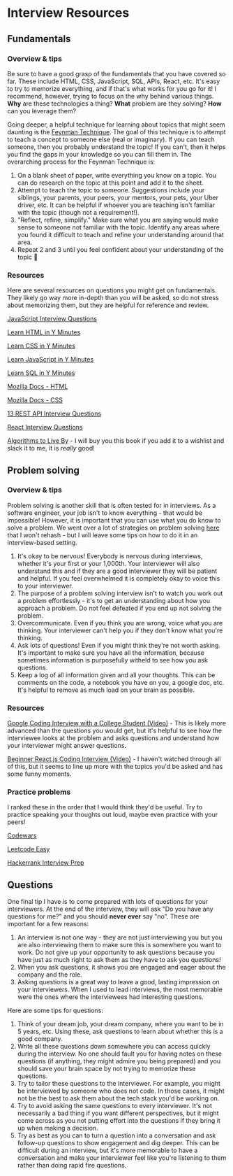 # Interview Resources

## Fundamentals

### Overview & tips

Be sure to have a good grasp of the fundamentals that you have covered so far. These include HTML, CSS, JavaScript, SQL, APIs, React, etc. It's easy to try to memorize everything, and if that's what works for you go for it! I recommend, however, trying to focus on the why behind various things. **Why** are these technologies a thing? **What** problem are they solving? **How** can you leverage them?

Going deeper, a helpful technique for learning about topics that might seem daunting is the [Feynman Technique](https://fs.blog/feynman-technique/). The goal of this technique is to attempt to teach a concept to someone else (real or imaginary). If you can teach someone, then you probably understand the topic! If you can't, then it helps you find the gaps in your knowledge so you can fill them in. The overarching process for the Feynman Technique is:

1. On a blank sheet of paper, write everything you know on a topic. You can do research on the topic at this point and add it to the sheet.
2. Attempt to teach the topic to someone. Suggestions include your siblings, your parents, your peers, your mentors, your pets, your Uber driver, etc. It can be helpful if whoever you are teaching isn't familiar with the topic (though not a requirement!).
3. "Reflect, refine, simplify." Make sure what you are saying would make sense to someone not familiar with the topic. Identify any areas where you found it difficult to teach and refine your understanding around that area.
4. Repeat 2 and 3 until you feel confident about your understanding of the topic 🧠

### Resources
Here are several resources on questions you might get on fundamentals. They likely go way more in-depth than you will be asked, so do not stress about memorizing them, but they are helpful for reference and review.

[JavaScript Interview Questions](https://github.com/sudheerj/javascript-interview-questions)

[Learn HTML in Y Minutes](https://learnxinyminutes.com/docs/html/)

[Learn CSS in Y Minutes](https://learnxinyminutes.com/docs/css/)

[Learn JavaScript in Y Minutes](https://learnxinyminutes.com/docs/javascript/)

[Learn SQL in Y Minutes](https://learnxinyminutes.com/docs/sql/)

[Mozilla Docs - HTML](https://developer.mozilla.org/en-US/docs/Web/HTML)

[Mozilla Docs - CSS](https://developer.mozilla.org/en-US/docs/Web/CSS)

[13 REST API Interview Questions](https://www.educative.io/blog/rest-api-interview-questions)

[React Interview Questions](https://github.com/sudheerj/reactjs-interview-questions)

[Algorithms to Live By](https://www.amazon.com/Algorithms-Live-Computer-Science-Decisions/dp/1627790365) - I will buy you this book if you add it to a wishlist and slack it to me, it is _really_ good!

## Problem solving

### Overview & tips

Problem solving is another skill that is often tested for in interviews. As a software engineer, your job isn't to know everything - that would be impossible! However, it is important that you can use what you do know to solve a problem. We went over a lot of strategies on problem solving [here](https://github.com/bethanyj28/r2h-resources/tree/main/problem_solving) that I won't rehash - but I will leave some tips on how to do it in an interview-based setting.

1. It's okay to be nervous! Everybody is nervous during interviews, whether it's your first or your 1,000th. Your interviewer will also understand this and if they are a good interviewer they will be patient and helpful. If you feel overwhelmed it is completely okay to voice this to your interviewer.
2. The purpose of a problem solving interview isn't to watch you work out a problem effortlessly - it's to get an understanding about how you approach a problem. Do not feel defeated if you end up not solving the problem.
3. Overcommunicate. Even if you think you are wrong, voice what you are thinking. Your interviewer can't help you if they don't know what you're thinking.
4. Ask lots of questions! Even if you might think they're not worth asking. It's important to make sure you have all the information, because sometimes information is purposefully witheld to see how you ask questions.
5. Keep a log of all information given and all your thoughts. This can be comments on the code, a notebook you have on you, a google doc, etc. It's helpful to remove as much load on your brain as possible.

### Resources
[Google Coding Interview with a College Student (Video)](https://www.youtube.com/watch?v=3Q_oYDQ2whs) - This is likely more advanced than the questions you would get, but it's helpful to see how the interviewee looks at the problem and asks questions and understand how your interviewer might answer questions.

[Beginner React.js Coding Interview (Video)](https://www.youtube.com/watch?v=gnkrDse9QKc) - I haven't watched through all of this, but it seems to line up more with the topics you'd be asked and has some funny moments.

### Practice problems
I ranked these in the order that I would think they'd be useful. Try to practice speaking your thoughts out loud, maybe even practice with your peers!

[Codewars](https://www.codewars.com/collections/javascript-basics-2)

[Leetcode Easy](https://leetcode.com/problemset/all/?difficulty=EASY&page=1&sorting=W3sic29ydE9yZGVyIjoiREVTQ0VORElORyIsIm9yZGVyQnkiOiJBQ19SQVRFIn1d)

[Hackerrank Interview Prep](https://www.hackerrank.com/interview/interview-preparation-kit)

## Questions

One final tip I have is to come prepared with lots of questions for your interviewers. At the end of the interview, they will ask "Do you have any questions for me?" and you should **never ever** say "no". These are important for a few reasons:

1. An interview is not one way - they are not just interviewing you but you are also interviewing them to make sure this is somewhere you want to work. Do not give up your opportunity to ask questions because you have just as much right to ask them as they have to ask you questions!
2. When you ask questions, it shows you are engaged and eager about the company and the role.
3. Asking questions is a great way to leave a good, lasting impression on your interviewers. When I used to lead interviews, the most memorable were the ones where the interviewees had interesting questions.

Here are some tips for questions:
1. Think of your dream job, your dream company, where you want to be in 5 years, etc. Using these, ask questions to learn about whether this is a good company.
2. Write all these questions down somewhere you can access quickly during the interview. No one should fault you for having notes on these questions (if anything, they might admire you being prepared) and you should save your brain space by not trying to memorize these questions.
3. Try to tailor these questions to the interviewer. For example, you might be interviewed by someone who does not code. In those cases, it might not be the best to ask them about the tech stack you'd be working on.
4. Try to avoid asking the same questions to every interviewer. It's not necessarily a bad thing if you want different perspectives, but it might come across as you not putting effort into the questions if they bring it up when making a decision.
5. Try as best as you can to turn a question into a conversation and ask follow-up questions to show engagement and dig deeper. This can be difficult during an interview, but it's more memorable to have a conversation and make your interviewer feel like you're listening to them rather than doing rapid fire questions.
